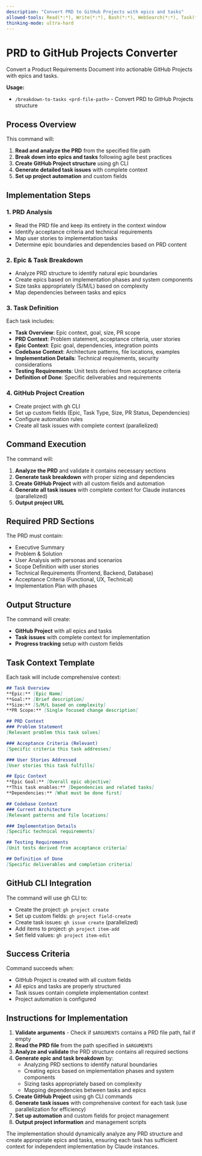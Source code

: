 ```yaml
---
description: "Convert PRD to GitHub Projects with epics and tasks"
allowed-tools: Read(*:*), Write(*:*), Bash(*:*), WebSearch(*:*), Task(*:*)
thinking-mode: ultra-hard
---
```


# PRD to GitHub Projects Converter

Convert a Product Requirements Document into actionable GitHub Projects with epics and tasks.

**Usage:**
- `/breakdown-to-tasks <prd-file-path>` - Convert PRD to GitHub Projects structure

## Process Overview

This command will:
1. **Read and analyze the PRD** from the specified file path
2. **Break down into epics and tasks** following agile best practices
3. **Create GitHub Project structure** using gh CLI
4. **Generate detailed task issues** with complete context
5. **Set up project automation** and custom fields

## Implementation Steps

### 1. PRD Analysis
- Read the PRD file and keep its entirety in the context window
- Identify acceptance criteria and technical requirements
- Map user stories to implementation tasks
- Determine epic boundaries and dependencies based on PRD content

### 2. Epic & Task Breakdown
- Analyze PRD structure to identify natural epic boundaries
- Create epics based on implementation phases and system components
- Size tasks appropriately (S/M/L) based on complexity
- Map dependencies between tasks and epics

### 3. Task Definition
Each task includes:
- **Task Overview**: Epic context, goal, size, PR scope
- **PRD Context**: Problem statement, acceptance criteria, user stories
- **Epic Context**: Epic goal, dependencies, integration points
- **Codebase Context**: Architecture patterns, file locations, examples
- **Implementation Details**: Technical requirements, security considerations
- **Testing Requirements**: Unit tests derived from acceptance criteria
- **Definition of Done**: Specific deliverables and requirements

### 4. GitHub Project Creation
- Create project with gh CLI
- Set up custom fields (Epic, Task Type, Size, PR Status, Dependencies)
- Configure automation rules
- Create all task issues with complete context (parallelized)

## Command Execution

The command will:
1. **Analyze the PRD** and validate it contains necessary sections
2. **Generate task breakdown** with proper sizing and dependencies
3. **Create GitHub Project** with all custom fields and automation
4. **Generate all task issues** with complete context for Claude instances (parallelized)
5. **Output project URL**

## Required PRD Sections

The PRD must contain:
- Executive Summary
- Problem & Solution
- User Analysis with personas and scenarios
- Scope Definition with user stories
- Technical Requirements (Frontend, Backend, Database)
- Acceptance Criteria (Functional, UX, Technical)
- Implementation Plan with phases

## Output Structure

The command will create:
- **GitHub Project** with all epics and tasks
- **Task issues** with complete context for implementation
- **Progress tracking** setup with custom fields

## Task Context Template

Each task will include comprehensive context:

```markdown
## Task Overview
**Epic:** [Epic Name]
**Goal:** [Brief description]
**Size:** [S/M/L based on complexity]
**PR Scope:** [Single focused change description]

## PRD Context
### Problem Statement
[Relevant problem this task solves]

### Acceptance Criteria (Relevant)
[Specific criteria this task addresses]

### User Stories Addressed
[User stories this task fulfills]

## Epic Context
**Epic Goal:** [Overall epic objective]
**This task enables:** [Dependencies and related tasks]
**Dependencies:** [What must be done first]

## Codebase Context
### Current Architecture
[Relevant patterns and file locations]

### Implementation Details
[Specific technical requirements]

## Testing Requirements
[Unit tests derived from acceptance criteria]

## Definition of Done
[Specific deliverables and completion criteria]
```

## GitHub CLI Integration

The command will use gh CLI to:
- Create the project: `gh project create`
- Set up custom fields: `gh project field-create`
- Create task issues: `gh issue create` (parallelized)
- Add items to project: `gh project item-add`
- Set field values: `gh project item-edit`

## Success Criteria

Command succeeds when:
- GitHub Project is created with all custom fields
- All epics and tasks are properly structured
- Task issues contain complete implementation context
- Project automation is configured

## Instructions for Implementation

1. **Validate arguments** - Check if `$ARGUMENTS` contains a PRD file path, fail if empty
2. **Read the PRD file** from the path specified in `$ARGUMENTS`
3. **Analyze and validate** the PRD structure contains all required sections
4. **Generate epic and task breakdown** by:
   - Analyzing PRD sections to identify natural boundaries
   - Creating epics based on implementation phases and system components
   - Sizing tasks appropriately based on complexity
   - Mapping dependencies between tasks and epics
5. **Create GitHub Project** using gh CLI commands
6. **Generate task issues** with comprehensive context for each task (use parallelization for efficiency)
7. **Set up automation** and custom fields for project management
8. **Output project information** and management scripts

The implementation should dynamically analyze any PRD structure and create appropriate
epics and tasks, ensuring each task has sufficient context for independent
implementation by Claude instances.
